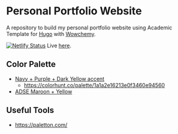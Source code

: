 # Personal Portfolio Website

A repository to build my personal portfolio website using Academic Template for [Hugo](https://github.com/gohugoio/hugo) with [Wowchemy](https://wowchemy.com/). <br>
<!-- Wowchemy version: Apr 14, 2021.<br> -->
[![Netlify Status](https://api.netlify.com/api/v1/badges/212b5de1-7e75-4644-ba11-0c00c3122c26/deploy-status)](https://app.netlify.com/sites/ericardomuten/deploys)
Live [here](https://ericardomuten.com/).

## Color Palette
- [Navy + Purple + Dark Yellow accent](https://coolors.co/1a1a2e-16213e-0f3460-533483-f6bd4b)
  - https://colorhunt.co/palette/1a1a2e16213e0f3460e94560
- [ADSE Maroon + Yellow](https://coolors.co/691c33-b24c5a-d1555a-d87900-fb9d29-ffb648-fed086)

## Useful Tools
- https://paletton.com/

